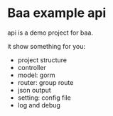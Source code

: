 # Baa example api

api is a demo project for baa.

it show something for you:

* project structure
* controller
* model: gorm
* router: group route
* json output
* setting: config file
* log and debug

